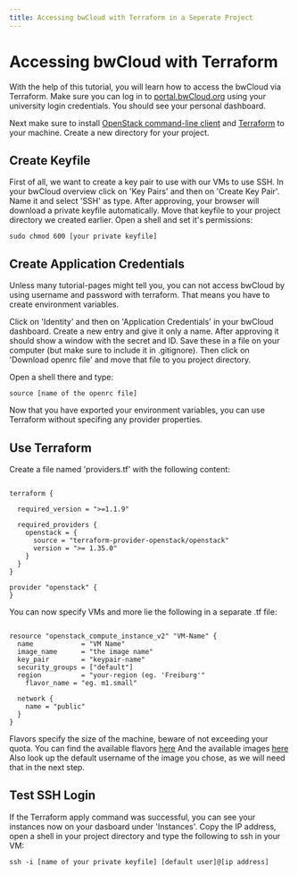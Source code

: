 ```yaml
---
title: Accessing bwCloud with Terraform in a Seperate Project
---
```

# Accessing bwCloud with Terraform
With the help of this tutorial, you will learn how to access the bwCloud via Terraform.
Make sure you can log in to [portal.bwCloud.org](portal.bwCloud.org) using your university login credentials.
You should see your personal dashboard.

Next make sure to install [OpenStack command-line client](https://docs.openstack.org/python-openstackclient/latest/) and [Terraform](https://terraform.io) to your machine.
Create a new directory for your project.

## Create Keyfile
First of all, we want to create a key pair to use with our VMs to use SSH.
In your bwCloud overview click on 'Key Pairs' and then on 'Create Key Pair'. Name it and select 'SSH' as type.
After approving, your browser will download a private keyfile automatically. Move that keyfile to your project directory we created earlier. Open a shell and set it's permissions:

`sudo chmod 600 [your private keyfile]`

## Create Application Credentials
Unless many tutorial-pages might tell you, you can not access bwCloud by using username and password with terraform. That means you have to create environment variables.

Click on 'Identity' and then on 'Application Credentials' in your bwCloud dashboard. Create a new entry and give it only a name. After approving it should show a window with the secret and ID. Save these in a file on your computer (but make sure to include it in .gitignore). Then click on 'Download openrc file' and move that file to you project directory.

Open a shell there and type:

`source [name of the openrc file]`

Now that you have exported your environment variables, you can use Terraform without specifing any provider properties.

## Use Terraform

Create a file named 'providers.tf' with the following content:

```hc1

terraform {

  required_version = ">=1.1.9"

  required_providers {
    openstack = {
      source = "terraform-provider-openstack/openstack"
      version = ">= 1.35.0"
    }
  }
}

provider "openstack" {
}
```

You can now specify VMs and more lie the following in a separate .tf file:

```hc1

resource "openstack_compute_instance_v2" "VM-Name" {
  name            = "VM Name"
  image_name      = "the image name"
  key_pair        = "keypair-name"
  security_groups = ["default"]
  region          = "your-region (eg. 'Freiburg'"
	flavor_name = "eg. m1.small"

  network {
    name = "public"
  }
}
```
Flavors specify the size of the machine, beware of not exceeding your quota.
You can find the available flavors [here](https://www.bw-cloud.org/de/bwcloud_scope/flavors)
And the available images [here](https://www.bw-cloud.org/de/bwcloud_scope/images)
Also look up the default username of the image you chose, as we will need that in the next step.

## Test SSH Login

If the Terraform apply command was successful, you can see your instances now on your dasboard under 'Instances'.
Copy the IP address, open a shell in your project directory and type the following to ssh in your VM:

`ssh -i [name of your private keyfile] [default user]@[ip address]`
